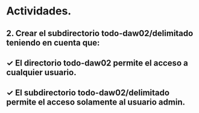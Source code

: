# Actividades.


## 2. Crear el subdirectorio todo-daw02/delimitado teniendo en cuenta que:
## ✓ El directorio todo-daw02 permite el acceso a cualquier usuario.
## ✓ El subdirectorio todo-daw02/delimitado permite el acceso solamente al usuario admin.


